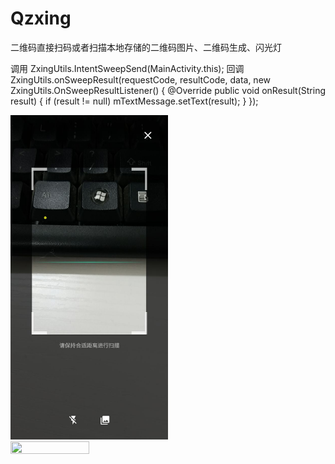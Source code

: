 # Qzxing
二维码直接扫码或者扫描本地存储的二维码图片、二维码生成、闪光灯
>
调用
ZxingUtils.IntentSweepSend(MainActivity.this);
回调
ZxingUtils.onSweepResult(requestCode, resultCode, data, new ZxingUtils.OnSweepResultListener() {
               @Override
               public void onResult(String result) {
                   if (result != null)
                       mTextMessage.setText(result);
               }
           });
           
<img src="https://github.com/nicccccccccce/documents/blob/master/Screenshot_20210127-133806_Qzxing.jpg" height="50%" width="50%" />
<img src="https://github.com/nicccccccccce/documents/blob/master/zxing-001.gif" height="50%" width="50%" />
